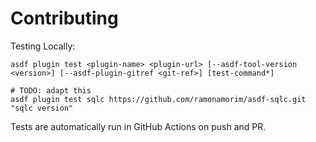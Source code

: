# Contributing

Testing Locally:

```shell
asdf plugin test <plugin-name> <plugin-url> [--asdf-tool-version <version>] [--asdf-plugin-gitref <git-ref>] [test-command*]

# TODO: adapt this
asdf plugin test sqlc https://github.com/ramonamorim/asdf-sqlc.git "sqlc version"
```

Tests are automatically run in GitHub Actions on push and PR.
